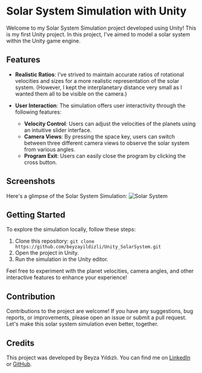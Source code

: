 # Solar System Simulation with Unity

Welcome to my Solar System Simulation project developed using Unity! This is my first Unity project. In this project, I've aimed to model a solar system within the Unity game engine.

## Features

- **Realistic Ratios**: I've strived to maintain accurate ratios of rotational velocities and sizes for a more realistic representation of the solar system. (However, I kept the interplanetary distance very small as I wanted them all to be visible on the camera.)

- **User Interaction**: The simulation offers user interactivity through the following features:
  - **Velocity Control**: Users can adjust the velocities of the planets using an intuitive slider interface.
  - **Camera Views**: By pressing the space key, users can switch between three different camera views to observe the solar system from various angles.
  - **Program Exit**: Users can easily close the program by clicking the cross button.

## Screenshots

Here's a glimpse of the Solar System Simulation:
![Solar System](screenshot.png)

## Getting Started

To explore the simulation locally, follow these steps:

1. Clone this repository: `git clone https://github.com/beyzayildizli/Unity_SolarSystem.git`
2. Open the project in Unity.
3. Run the simulation in the Unity editor.

Feel free to experiment with the planet velocities, camera angles, and other interactive features to enhance your experience!

## Contribution

Contributions to the project are welcome! If you have any suggestions, bug reports, or improvements, please open an issue or submit a pull request. Let's make this solar system simulation even better, together.

## Credits

This project was developed by Beyza Yıldızlı. You can find me on [LinkedIn](https://www.linkedin.com/in/beyzayildizli/) or [GitHub](https://github.com/beyzayildizli).
